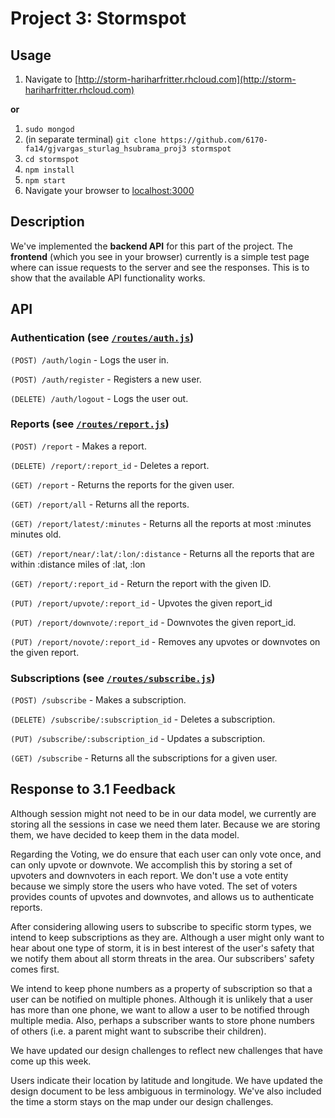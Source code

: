 # Project 3: Stormspot

## Usage

1. Navigate to [http://storm-hariharfritter.rhcloud.com](http://storm-hariharfritter.rhcloud.com)

**or**

1. `sudo mongod`
2. (in separate terminal) `git clone https://github.com/6170-fa14/gjvargas_sturlag_hsubrama_proj3 stormspot`
2. `cd stormspot`
3. `npm install`
4. `npm start`
5. Navigate your browser to [localhost:3000](http://localhost:3000)

## Description

We've implemented the **backend API** for this part of the project. The **frontend** (which you see in your browser) currently is a simple test page where can issue requests to the server and see the responses. This is to show that the available API functionality works.

## API

### Authentication (see [`/routes/auth.js`](https://github.com/6170-fa14/gjvargas_sturlag_hsubrama_proj3/blob/master/routes/auth.js))

`(POST) /auth/login` - Logs the user in.

`(POST) /auth/register` - Registers a new user.

`(DELETE) /auth/logout` - Logs the user out.

### Reports  (see [`/routes/report.js`](https://github.com/6170-fa14/gjvargas_sturlag_hsubrama_proj3/blob/master/routes/report.js))

`(POST) /report` - Makes a report.

`(DELETE) /report/:report_id` - Deletes a report.

`(GET) /report` - Returns the reports for the given user.

`(GET) /report/all` - Returns all the reports.

`(GET) /report/latest/:minutes` - Returns all the reports at most :minutes minutes old.

`(GET) /report/near/:lat/:lon/:distance` - Returns all the reports that are within :distance miles of :lat, :lon

`(GET) /report/:report_id` - Return the report with the given ID.

`(PUT) /report/upvote/:report_id` - Upvotes the given report_id

`(PUT) /report/downvote/:report_id` - Downvotes the given report_id.

`(PUT) /report/novote/:report_id` - Removes any upvotes or downvotes on the given report.

### Subscriptions  (see [`/routes/subscribe.js`](https://github.com/6170-fa14/gjvargas_sturlag_hsubrama_proj3/blob/master/routes/subscribe.js))

`(POST) /subscribe` - Makes a subscription.

`(DELETE) /subscribe/:subscription_id` - Deletes a subscription.

`(PUT) /subscribe/:subscription_id` - Updates a subscription.

`(GET) /subscribe` - Returns all the subscriptions for a given user.

## Response to 3.1 Feedback

Although session might not need to be in our data model, we currently are
storing all the sessions in case we need them later. Because we are storing
them, we have decided to keep them in the data model.

Regarding the Voting, we do ensure that each user can only vote once, and
can only upvote or downvote. We accomplish this by storing a set of upvoters
and downvoters in each report. We don't use a vote entity because we simply
store the users who have voted. The set of voters provides counts of upvotes
and downvotes, and allows us to authenticate reports.

After considering allowing users to subscribe to specific storm types, we
intend to keep subscriptions as they are. Although a user might only want to
hear about one type of storm, it is in best interest of the user's safety that
we notify them about all storm threats in the area. Our subscribers' safety comes
first.

We intend to keep phone numbers as a property of subscription so that a user
can be notified on multiple phones. Although it is unlikely that a user has
more than one phone, we want to allow a user to be notified through multiple
media. Also, perhaps a subscriber wants to store phone numbers of others (i.e.
a parent might want to subscribe their children).

We have updated our design challenges to reflect new challenges that have come
up this week.

Users indicate their location by latitude and longitude. We have updated the
design document to be less ambiguous in terminology. We've also included the
time a storm stays on the map under our design challenges.
